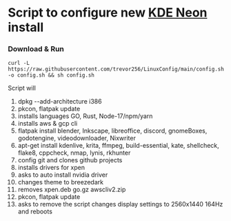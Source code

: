 # Script to configure new [KDE Neon](https://neon.kde.org/download) install
### Download & Run
```
curl -L https://raw.githubusercontent.com/trevor256/LinuxConfig/main/config.sh -o config.sh && sh config.sh
```
Script will
 1. dpkg --add-architecture i386
 2. pkcon, flatpak update
 3. installs languages GO, Rust, Node-17/npm/yarn
 4. installs aws & gcp cli
 5. flatpak install blender, Inkscape, libreoffice, discord, gnomeBoxes, godotengine, videodownloader, Nixwriter
 6. apt-get install  kdenlive, krita, ffmpeg, build-essential, kate, shellcheck, flake8, cppcheck, nmap, lynis, rkhunter
 8. config git and clones github projects
 9. installs drivers for xpen
 10. asks to auto install nvidia driver
 11. changes theme to breezedark 
 12. removes xpen.deb go.gz awscliv2.zip
 13. pkcon, flatpak update
 14. asks to remove the script changes display settings to 2560x1440 164Hz and reboots

